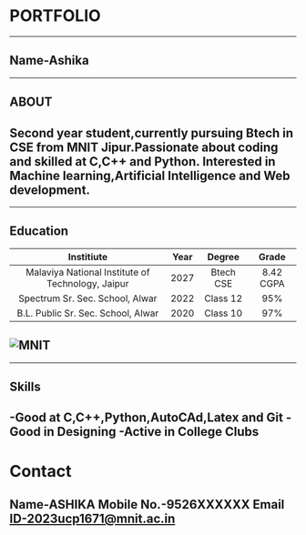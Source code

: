 # PORTFOLIO
---
**Name-Ashika**
---
---
## ABOUT
Second year student,currently pursuing Btech in CSE from MNIT Jipur.Passionate about coding and skilled at C,C++ and Python. Interested in Machine learning,Artificial Intelligence and Web development.
---
---
## Education
|Institiute|Year|Degree|Grade|
| :------------: | :------: | :------: | :-------: |
|Malaviya National Institute of Technology, Jaipur|2027|Btech CSE|8.42 CGPA|
|Spectrum Sr. Sec. School, Alwar|2022|Class 12|95%|
|B.L. Public Sr. Sec. School, Alwar|2020|Class 10|97%|
![MNIT](https://cdec.mnit.ac.in/images/slider-images/slider1.jpg)
---
---
## Skills
-Good at C,C++,Python,AutoCAd,Latex and Git
-Good in Designing
-Active in College Clubs
---
# Contact
Name-ASHIKA
Mobile No.-9526XXXXXX
Email ID-2023ucp1671@mnit.ac.in
---


